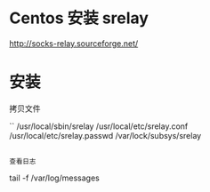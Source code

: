 # Centos 安装 srelay

<http://socks-relay.sourceforge.net/>

# 安装

拷贝文件

``
/usr/local/sbin/srelay
/usr/local/etc/srelay.conf
/usr/local/etc/srelay.passwd
/var/lock/subsys/srelay
```

查看日志

```
tail -f /var/log/messages
```
